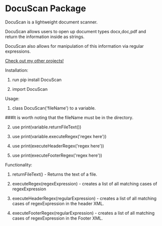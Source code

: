 # DocuScan Package

DocuScan is a lightweight document scanner.

DocuScan allows users to open up document types docx,doc,pdf and return the information inside as strings.

DocuScan also allows for manipulation of this information via regular expressions.

[Check out my other projects!](https://github.com/mutster)


Installation:

1. run pip install DocuScan

2. import DocuScan


Usage:

1. class DocuScan('fileName') to a variable.

###It is worth noting that the fileName must be in the directory.

2. use print(variable.returnFileText())

3. use print(variable.executeRegex('regex here'))

4. use print(executeHeaderRegex('regex here'))

5. use print(executeFooterRegex('regex here'))

Functionality:

1. returnFileText() - Returns the text of a file.

2. executeRegex(regexExpression) - creates a list of all matching cases of regexExpression

3. executeHeaderRegex(regularExpression) - creates a list of all matching cases of regexExpression in the header XML.

4. executeFooterRegex(regularExpression) - creates a list of all matching cases of regexExpression in the Footer XML.
